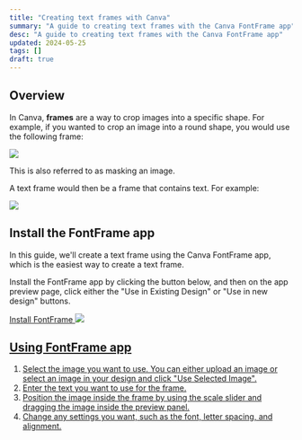 ```yaml
---
title: "Creating text frames with Canva"
summary: "A guide to creating text frames with the Canva FontFrame app"
desc: "A guide to creating text frames with the Canva FontFrame app"
updated: 2024-05-25
tags: []
draft: true
---
```


## Overview

In Canva, **frames** are a way to crop images into a specific shape. For example, if you wanted to crop an image into a round shape, you would use the following frame:

<img src="/images/fontframe/circle-frame.png"/>

This is also referred to as masking an image.

A text frame would then be a frame that contains text. For example:

<img src="/images/fontframe/font-frame.png"/>

## Install the FontFrame app

In this guide, we'll create a text frame using the Canva FontFrame app, which is the easiest way to create a text frame.

Install the FontFrame app by clicking the button below, and then on the app preview page, click either the "Use in Existing Design" or "Use in new design" buttons.

<a class="btn-primary" href="https://www.canva.com/apps/AAF5vGyV5TY/fontframe">Install FontFrame</button>
<img src="/images/fontframe/logo.png"/>

## Using FontFrame app

1. Select the image you want to use. You can either upload an image or select an image in your design and click "Use Selected Image".
2. Enter the text you want to use for the frame.
3. Position the image inside the frame by using the scale slider and dragging the image inside the preview panel.
4. Change any settings you want, such as the font, letter spacing, and alignment.
